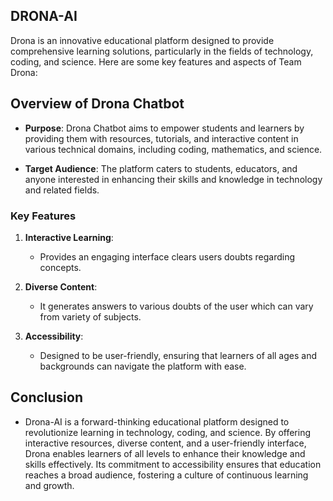 ## DRONA-AI
Drona is an innovative educational platform designed to provide comprehensive learning solutions, particularly in the fields of technology, coding, and science. Here are some key features and aspects of Team Drona:

## Overview of Drona Chatbot

- **Purpose**: Drona Chatbot aims to empower students and learners by providing them with resources, tutorials, and interactive content in various technical domains, including coding, mathematics, and science.

- **Target Audience**: The platform caters to students, educators, and anyone interested in enhancing their skills and knowledge in technology and related fields.

### Key Features

1. **Interactive Learning**:
   - Provides an engaging interface clears users doubts regarding concepts.

2. **Diverse Content**:
   - It generates answers to various doubts of the user which can vary from variety of subjects.


3. **Accessibility**:
   - Designed to be user-friendly, ensuring that learners of all ages and backgrounds can navigate the platform with ease.
  

## Conclusion
- Drona-AI is a forward-thinking educational platform designed to revolutionize learning in technology, coding, and science. By offering interactive resources, diverse content, and a user-friendly interface, Drona enables learners of all levels to enhance their knowledge and skills effectively. Its commitment to accessibility ensures that education reaches a broad audience, fostering a culture of continuous learning and growth.


